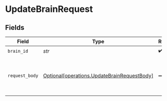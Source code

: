 # UpdateBrainRequest


## Fields

| Field                                                                                            | Type                                                                                             | Required                                                                                         | Description                                                                                      | Example                                                                                          |
| ------------------------------------------------------------------------------------------------ | ------------------------------------------------------------------------------------------------ | ------------------------------------------------------------------------------------------------ | ------------------------------------------------------------------------------------------------ | ------------------------------------------------------------------------------------------------ |
| `brain_id`                                                                                       | *str*                                                                                            | :heavy_check_mark:                                                                               | N/A                                                                                              |                                                                                                  |
| `request_body`                                                                                   | [Optional[operations.UpdateBrainRequestBody]](../../models/operations/updatebrainrequestbody.md) | :heavy_minus_sign:                                                                               | N/A                                                                                              | {<br/>"name": "Test Updated Brain"<br/>}                                                         |
